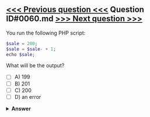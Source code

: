 [<<< Previous question <<<](0059.md)   Question ID#0060.md   [>>> Next question >>>](0061.md)
---

You run the following PHP script:
```php
$sale = 200;
$sale = $sale- + 1;
echo $sale;
```
What will be the output?

- [ ] A) 199
- [ ] B) 201
- [ ] C) 200
- [ ] D) an error

<details><summary><b>Answer</b></summary>
<p>
  Answer: <strong>A</strong>
</p>
</details>
